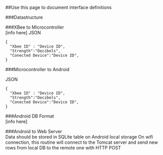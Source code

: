 ##Use this page to document interface definitions  

###Datastructure


###XBee to Microcontroller  
[info here]
JSON

```
{
  "Xbee ID" : "Device ID",
  "Strength":"Decibels",
  "Conected Device":"Device ID",
}
```

###Microcontroller to Android  

JSON

```
{
  "Xbee ID" : "Device ID",
  "Strength":"Decibels",
  "Conected Device":"Device ID",
}
```

###Android DB Format  
[info here]  

###Android to Web Server  
Data should be stored in SQLite table on Android local storage
On wifi connection, this routine will connect to the Tomcat server and send new rows from local DB to the remote one with HTTP POST
